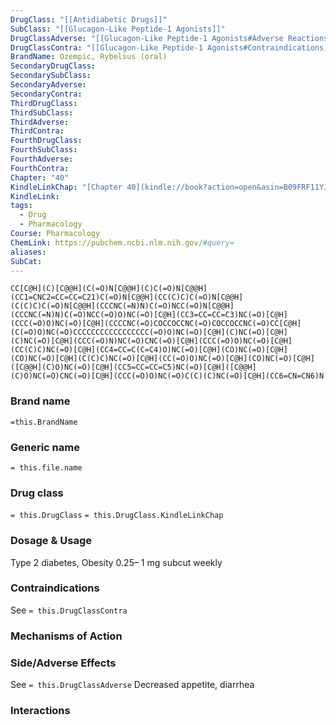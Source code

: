 ```yaml
---
DrugClass: "[[Antidiabetic Drugs]]"
SubClass: "[[Glucagon-Like Peptide-1 Agonists]]"
DrugClassAdverse: "[[Glucagon-Like Peptide-1 Agonists#Adverse Reactions]]"
DrugClassContra: "[[Glucagon-Like Peptide-1 Agonists#Contraindications]]"
BrandName: Ozempic, Rybelsus (oral)
SecondaryDrugClass: 
SecondarySubClass: 
SecondaryAdverse: 
SecondaryContra: 
ThirdDrugClass: 
ThirdSubClass: 
ThirdAdverse: 
ThirdContra: 
FourthDrugClass: 
FourthSubClass: 
FourthAdverse: 
FourthContra: 
Chapter: "40"
KindleLinkChap: "[Chapter 40](kindle://book?action=open&asin=B09FRF11YJ&location=22730)"
KindleLink: 
tags:
  - Drug
  - Pharmacology
Course: Pharmacology
ChemLink: https://pubchem.ncbi.nlm.nih.gov/#query=
aliases: 
SubCat:
---
```

```smiles
CC[C@H](C)[C@@H](C(=O)N[C@@H](C)C(=O)N[C@@H](CC1=CNC2=CC=CC=C21)C(=O)N[C@@H](CC(C)C)C(=O)N[C@@H](C(C)C)C(=O)N[C@@H](CCCNC(=N)N)C(=O)NCC(=O)N[C@@H](CCCNC(=N)N)C(=O)NCC(=O)O)NC(=O)[C@H](CC3=CC=CC=C3)NC(=O)[C@H](CCC(=O)O)NC(=O)[C@H](CCCCNC(=O)COCCOCCNC(=O)COCCOCCNC(=O)CC[C@H](C(=O)O)NC(=O)CCCCCCCCCCCCCCCCC(=O)O)NC(=O)[C@H](C)NC(=O)[C@H](C)NC(=O)[C@H](CCC(=O)N)NC(=O)CNC(=O)[C@H](CCC(=O)O)NC(=O)[C@H](CC(C)C)NC(=O)[C@H](CC4=CC=C(C=C4)O)NC(=O)[C@H](CO)NC(=O)[C@H](CO)NC(=O)[C@H](C(C)C)NC(=O)[C@H](CC(=O)O)NC(=O)[C@H](CO)NC(=O)[C@H]([C@@H](C)O)NC(=O)[C@H](CC5=CC=CC=C5)NC(=O)[C@H]([C@@H](C)O)NC(=O)CNC(=O)[C@H](CCC(=O)O)NC(=O)C(C)(C)NC(=O)[C@H](CC6=CN=CN6)N
```

### Brand name
`=this.BrandName`

### Generic name
`= this.file.name`

### Drug class 
`= this.DrugClass`
	`= this.DrugClass.KindleLinkChap`

### Dosage & Usage
Type 2 diabetes, Obesity
0.25– 1 mg subcut weekly

### Contraindications
See `= this.DrugClassContra`

### Mechanisms of Action


### Side/Adverse Effects
See `= this.DrugClassAdverse`
Decreased appetite, diarrhea

### Interactions
